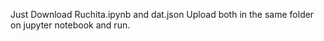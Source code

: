 Just Download Ruchita.ipynb and dat.json
Upload both in the same folder on jupyter notebook and run.
